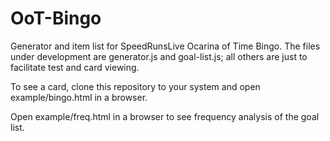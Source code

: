 OoT-Bingo
=========

Generator and item list for SpeedRunsLive Ocarina of Time Bingo. The files under development are generator.js and goal-list.js; all others are just to facilitate test and card viewing.

To see a card, clone this repository to your system and open example/bingo.html in a browser.

Open example/freq.html in a browser to see frequency analysis of the goal list.
